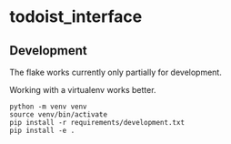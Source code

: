 # todoist_interface

## Development

The flake works currently only partially for development.

Working with a virtualenv works better.

```
python -m venv venv
source venv/bin/activate
pip install -r requirements/development.txt
pip install -e .
```
